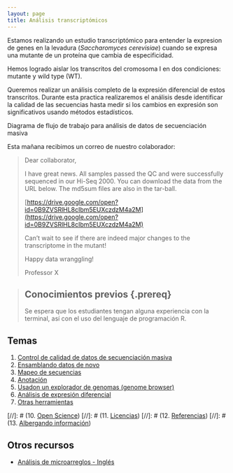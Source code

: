 ```yaml
---
layout: page
title: Análisis transcriptómicos
---
```


Estamos realizando un estudio transcriptómico para entender la expresion de genes
en la levadura (*Saccharomyces cerevisiae*) cuando se expresa una 
mutante de un proteína que cambia de especificidad.

Hemos logrado aislar los transcritos del cromosoma I en dos condiciones: mutante y 
wild type (WT).

Queremos realizar un análisis completo de la expresión diferencial de estos transcritos. 
Durante esta practica realizaremos el análisis desde identificar la calidad de las secuencias
hasta medir si los cambios en expresión son significativos usando métodos estadísticos.

Diagrama de flujo de trabajo para análisis de datos de secuenciación masiva

Esta mañana recibimos un correo de nuestro colaborador:

>
>Dear collaborator,
>
>I have great news. All samples passed the QC and were successfully sequenced in 
>our Hi-Seq 2000. You can download the data from the URL below. The md5sum files are also 
>in the tar-ball.  
>
>[https://drive.google.com/open?id=0B9ZVSRlHL8cIbm5EUXczdzM4a2M](https://drive.google.com/open?id=0B9ZVSRlHL8cIbm5EUXczdzM4a2M)
>
>Can’t wait to see if there are indeed major changes to the transcriptome in the mutant! 
>
>Happy data wranggling!
>
>Professor X


> ## Conocimientos previos {.prereq}
>
> Se espera que los estudiantes tengan alguna experiencia con la terminal,
> así con el uso del lenguaje de programación R. 


## Temas

1.  [Control de calidad de datos de secuenciación masiva](01-quality.html)
2.  [Ensamblando datos de novo](02-assembly.html)
3.  [Mapeo de secuencias](03-mapping.html)
4.  [Anotación](04-annotation.html)
5.  [Usadon un explorador de genomas (genome browser)](05-genomebrowser.html)
6.  [Análisis de expresión diferencial](06-diffexpression.html)
7.  [Otras herramientas](07-others.html)


[//]: # (10. [Open Science](10-open.html))
[//]: # (11. [Licencias](11-licensing.html))
[//]: # (12. [Referencias](12-citation.html))
[//]: # (13. [Albergando información](13-hosting.html))

## Otros recursos

*   [Análisis de microarreglos - Inglés](microarrays.html)

